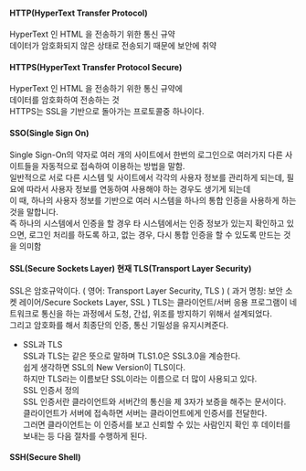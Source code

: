 #### HTTP(HyperText Transfer Protocol)
HyperText 인 HTML 을 전송하기 위한 통신 규약     
데이터가 암호화되지 않은 상태로 전송되기 때문에 보안에 취약     

#### HTTPS(HyperText Transfer Protocol Secure)
HyperText 인 HTML 을 전송하기 위한 통신 규약에     
데이터를 암호화하여 전송하는 것    
HTTPS는 SSL을 기반으로 돌아가는 프로토콜중 하나이다.

#### SSO(Single Sign On)
Single Sign-On의 약자로 여러 개의 사이트에서 한번의 로그인으로 여러가지 다른 사이트들을 자동적으로 접속하여 이용하는 방법을 말함.        
일반적으로 서로 다른 시스템 및 사이트에서 각각의 사용자 정보를 관리하게 되는데, 필요에 따라서 사용자 정보를 연동하여 사용해야 하는 경우도 생기게 되는데             
이 때, 하나의 사용자 정보를 기반으로 여러 시스템을 하나의 통합 인증을 사용하게 하는 것을 말합니다.         
즉 하나의 시스템에서 인증을 할 경우 타 시스템에서는 인증 정보가 있는지 확인하고 있으면, 로그인 처리를 하도록 하고, 없는 경우, 다시 통합 인증을 할 수 있도록 만드는 것을 의미함    


#### SSL(Secure Sockets Layer) 현재 TLS(Transport Layer Security)

SSL은 암호규악이다.
( 영어: Transport Layer Security, TLS )
( 과거 명칭: 보안 소켓 레이어/Secure Sockets Layer, SSL )
TLS는 클라이언트/서버 응용 프로그램이 네트워크로 통신을 하는 과정에서 도청, 간섭, 위조를 방지하기 위해서 설계되었다.     
그리고 암호화를 해서 최종단의 인증, 통신 기밀성을 유지시켜준다.     
- SSL과 TLS       
SSL과 TLS는 같은 뜻으로 말하며 TLS1.0은 SSL3.0을 계승한다.    
쉽게 생각하면 SSL의 New Version이 TLS이다.    
하지만 TLS라는 이름보단 SSL이라는 이름으로 더 많이 사용되고 있다.    
SSL 인증서 정의    
SSL 인증서란 클라이언트와 서버간의 통신을 제 3자가 보증을 해주는 문서이다.    
클라이언트가 서버에 접속하면 서버는 클라이언트에게 인증서를 전달한다.      
그러면 클라이언트는 이 인증서를 보고 신뢰할 수 있는 사람인지 확인 후 데이터를 보내는 등 다음 절차를 수행하게 된다. 

#### SSH(Secure Shell)

